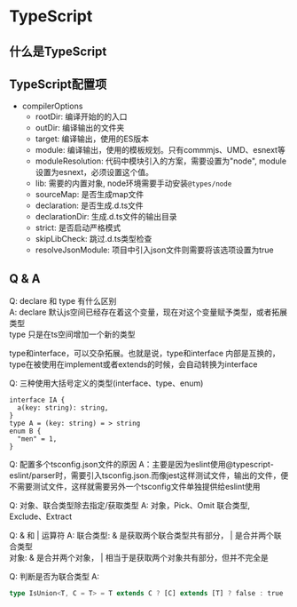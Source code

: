 # TypeScript

## 什么是TypeScript


## TypeScript配置项
- compilerOptions
    - rootDir: 编译开始的的入口
    - outDir: 编译输出的文件夹
    - target: 编译输出，使用的ES版本
    - module: 编译输出，使用的模板规划。只有commmjs、UMD、esnext等
    - moduleResolution: 代码中模块引入的方案，需要设置为"node", module设置为esnext，必须设置这个值。
    - lib: 需要的内置对象, node环境需要手动安装```@types/node```
    - sourceMap: 是否生成map文件
    - declaration: 是否生成.d.ts文件
    - declarationDir: 生成.d.ts文件的输出目录
    - strict: 是否启动严格模式
    - skipLibCheck: 跳过.d.ts类型检查
    - resolveJsonModule: 项目中引入json文件则需要将该选项设置为true

## Q & A
Q: declare 和 type 有什么区别   
A: declare 默认js空间已经存在着这个变量，现在对这个变量赋予类型，或者拓展类型    
    type 只是在ts空间增加一个新的类型 

type和interface，可以交杂拓展。也就是说，type和interface 内部是互换的，type在被使用在implement或者extends的时候，会自动转换为interface

Q: 三种使用大括号定义的类型(interface、type、enum)
```
interface IA {
  a(key: string): string,
}
type A = (key: string) = > string
enum B {
  "men" = 1,
}
```

Q: 配置多个tsconfig.json文件的原因
A：主要是因为eslint使用@typescript-eslint/parser时，需要引入tsconfig.json.而像jest这样测试文件，输出的文件，便不需要测试文件，这样就需要另外一个tsconfig文件单独提供给eslint使用


Q: 对象、联合类型除去指定/获取类型
A: 对象，Pick、Omit
  联合类型, Exclude、Extract

Q: & 和 | 运算符
A: 联合类型: & 是获取两个联合类型共有部分， | 是合并两个联合类型    
    对象: & 是合并两个对象， | 相当于是获取两个对象共有部分，但并不完全是     

Q: 判断是否为联合类型
A:
```typescript
type IsUnion<T, C = T> = T extends C ? [C] extends [T] ? false : true : never 
```
